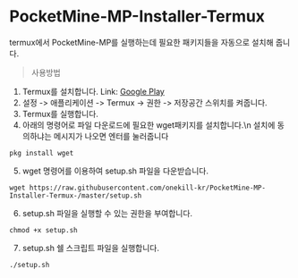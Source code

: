 # PocketMine-MP-Installer-Termux
termux에서 PocketMine-MP를 실행하는데 필요한 패키지들을 자동으로 설치해 줍니다.

>사용방법

1. Termux를 설치합니다.
Link: [Google Play](https://play.google.com/store/apps/details?id=com.termux)
2. 설정 -> 애플리케이션 -> Termux -> 권한 -> 저장공간 스위치를 켜줍니다.
3. Termux를 실행합니다.
4. 아래의 명령어로 파일 다운로드에 필요한 wget패키지를 설치합니다.\n 설치에 동의하냐는 메시지가 나오면 엔터를 눌러줍니다
<pre><code>pkg install wget</code></pre>
5. wget 명령어를 이용하여 setup.sh 파일을 다운받습니다.
<pre><code>wget https://raw.githubusercontent.com/onekill-kr/PocketMine-MP-Installer-Termux-/master/setup.sh</code></pre>
6. setup.sh 파일을 실행할 수 있는 권한을 부여합니다.
<pre><code>chmod +x setup.sh</code></pre>
7. setup.sh 쉘 스크립트 파일을 실행합니다.
<pre><code>./setup.sh</code></pre>
